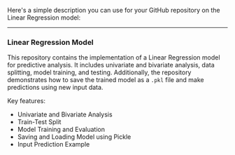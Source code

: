 Here's a simple description you can use for your GitHub repository on the Linear Regression model:

---

### Linear Regression Model

This repository contains the implementation of a Linear Regression model for predictive analysis. It includes univariate and bivariate analysis, data splitting, model training, and testing. Additionally, the repository demonstrates how to save the trained model as a `.pkl` file and make predictions using new input data. 

Key features:
- Univariate and Bivariate Analysis
- Train-Test Split
- Model Training and Evaluation
- Saving and Loading Model using Pickle
- Input Prediction Example

